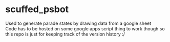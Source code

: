 # scuffed_psbot

Used to generate parade states by drawing data from a google sheet<br>
Code has to be hosted on some google apps script thing to work though so this repo is just for keeping track of the version history :/
